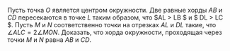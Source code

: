 Пусть точка $O$ является центром окружности. 
Две равные хорды $AB$ и $CD$ пересекаются в точке $L$ таким образом, 
что $AL > LB $ и $ DL > LC $. Пусть $M$ и $N$ соответственно точки на отрезках $AL$ и $DL$ такие, что $\angle ALC = 2\angle MON$. Доказать, что хорда окружности, проходящая через точки $M$ и $N$ равна $AB$ и $CD$.